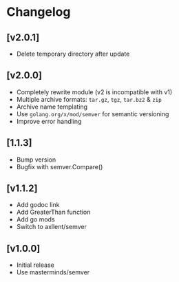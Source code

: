 # Changelog

## [v2.0.1]

- Delete temporary directory after update

## [v2.0.0]

- Completely rewrite module (v2 is incompatible with v1)
- Multiple archive formats: `tar.gz`, `tgz`, `tar.bz2` & `zip`
- Archive name templating
- Use `golang.org/x/mod/semver` for semantic versioning
- Improve error handling

## [1.1.3]

- Bump version
- Bugfix with semver.Compare()

## [v1.1.2]

- Add godoc link
- Add GreaterThan function
- Add go mods
- Switch to axllent/semver

## [v1.0.0]

- Initial release
- Use masterminds/semver
